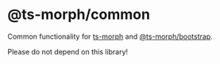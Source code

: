 # @ts-morph/common

Common functionality for [ts-morph](../ts-morph) and
[@ts-morph/bootstrap](../bootstrap).

Please do not depend on this library!
